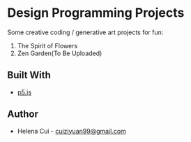 # Design Programming Projects

Some creative coding / generative art projects for fun: 
1. The Spirit of Flowers
2. Zen Garden(To Be Uploaded)


## Built With

* [p5.js](https://p5js.org/)


## Author

* Helena Cui - cuiziyuan99@gmail.com
